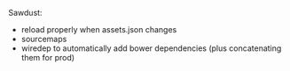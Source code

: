 Sawdust:

* reload properly when assets.json changes
* sourcemaps
* wiredep to automatically add bower dependencies (plus concatenating them for prod)
